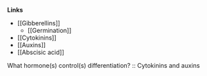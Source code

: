 **Links**
- [[Gibberellins]]
	- [[Germination]]
- [[Cytokinins]]
- [[Auxins]]
- [[Abscisic acid]]

What hormone(s) control(s) differentiation? :: Cytokinins and auxins



